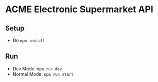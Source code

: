 # ACME Electronic Supermarket API

## Setup

- Do `npm install`

## Run

- Dev Mode: `npm run dev`
- Normal Mode: `npm run start`
